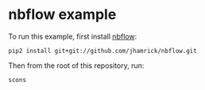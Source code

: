 # nbflow example

To run this example, first install [nbflow](https://github.com/jhamrick/nbflow):

```
pip2 install git+git://github.com/jhamrick/nbflow.git
```

Then from the root of this repository, run:

```
scons
```
